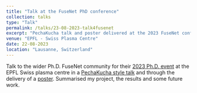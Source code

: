 ```yaml
---
title: "Talk at the FuseNet PhD conference"
collection: talks
type: "Talk"
permalink: /talks/23-08-2023-talk4fusenet
excerpt: "PechaKucha talk and poster delivered at the 2023 FuseNet conference."
venue: "EPFL - Swiss Plasma Centre"
date: 22-08-2023
location: "Lausanne, Switzerland"
---
```



Talk to the wider Ph.D. FuseNet community for their [2023 Ph.D. event](https://indico.fusenet.eu/event/47/) at the EPFL Swiss plasma centre in a [PechaKucha style talk](http://tobiassh0.github.io/files/PechaKucha2023.pdf) and through the delivery of a [poster](http://tobiassh0.github.io/files/poster_EPS2023_210623.pdf). Summarised my project, the results and some future work.